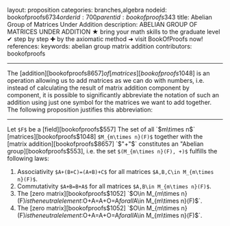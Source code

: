 layout: proposition
categories: branches,algebra
nodeid: bookofproofs$6734
orderid: 700
parentid: bookofproofs$343
title: Abelian Group of Matrices Under Addition
description: ABELIAN GROUP OF MATRICES UNDER ADDITION ★ bring your math skills to the graduate level ✔ step by step ✚ by the axiomatic method ➜ visit BookOfProofs now!
references: 
keywords: abelian group matrix addition
contributors: bookofproofs

---
The [addition][bookofproofs$8657] of [matrices][bookofproofs$1048] is an operation allowing us to add matrices as we can do with numbers, i.e. instead of calculating the result of matrix addition component by component, it is possible to significantly abbreviate the notation of such an addition using just one symbol for the matrices we want to add together. The following proposition justifies this abbreviation:

---

Let `$F$` be a [field][bookofproofs$557] The set of all `$m\times n$` [matrices][bookofproofs$1048] `$M_{m\times n}(F)$` together with the [matrix addition][bookofproofs$8657] `$"+"$` constitutes an "Abelian group][bookofproofs$553], i.e. the set `$(M_{m\times n}(F), +)$` fulfills the following laws:

1. Associativity `$A+(B+C)=(A+B)+C$` for all matrices `$A,B,C\in M_{m\times n}(F)$`.
1. Commutativity `$A+B=B+A$` for all matrices `$A,B\in M_{m\times n}(F)$`.
1. The [zero matrix][bookofproofs$1052] `$O\in M_{m\times n}(F)$` is the neutral element: `$O+A=A+O=A$` for all `$A\in M_{m\times n}(F)$`.
1. The [zero matrix][bookofproofs$1052] `$O\in M_{m\times n}(F)$` is the neutral element: `$O+A=A+O=A$` for all `$A\in M_{m\times n}(F)$`.
